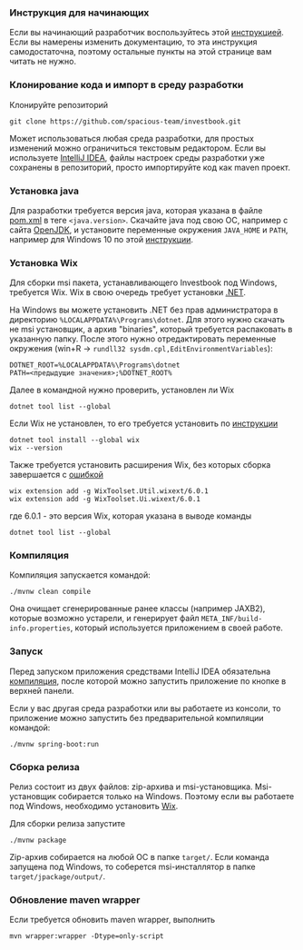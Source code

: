 ### Инструкция для начинающих
Если вы начинающий разработчик воспользуйтесь этой [инструкцией](https://github.com/spacious-team/investbook/files/5398264/github.docx).
Если вы намерены изменить документацию, то эта инструкция самодостаточна, поэтому остальные пункты на этой странице
вам читать не нужно.

### Клонирование кода и импорт в среду разработки
Клонируйте репозиторий
```
git clone https://github.com/spacious-team/investbook.git
```
Может использоваться любая среда разработки, для простых изменений можно ограничиться текстовым редактором.
Если вы используете [IntelliJ IDEA](https://www.jetbrains.com/ru-ru/idea/download), файлы настроек среды разработки
уже сохранены в репозиторий, просто импортируйте код как maven проект.

### Установка java
Для разработки требуется версия java, которая указана в файле [pom.xml](../pom.xml) в теге `<java.version>`.
Скачайте java под свою ОС, например с сайта [OpenJDK](https://openjdk.org/install/), и установите переменные
окружения `JAVA_HOME` и `PATH`, например для Windows 10 по этой [инструкции](https://csharpcoderr.com/5351/).

### Установка Wix
Для сборки msi пакета, устанавливающего Investbook под Windows, требуется Wix.
Wix в свою очередь требует установки [.NET](https://dotnet.microsoft.com/en-us/download/dotnet).

На Windows вы можете установить .NET без прав администратора в директорию `%LOCALAPPDATA%\Programs\dotnet`.
Для этого нужно скачать не msi установщик, а архив "binaries", который требуется распаковать в указанную папку.
После этого нужно отредактировать переменные окружения (win+R -> `rundll32 sysdm.cpl,EditEnvironmentVariables`):
```shell
DOTNET_ROOT=%LOCALAPPDATA%\Programs\dotnet
PATH=<предыдущие значения>;%DOTNET_ROOT%
```

Далее в командной нужно проверить, установлен ли Wix
```shell
dotnet tool list --global
```
Если Wix не установлен, то его требуется установить по [инструкции](https://docs.firegiant.com/wix/using-wix/)
```shell
dotnet tool install --global wix
wix --version
```
Также требуется установить расширения Wix, без которых сборка завершается с
[ошибкой](https://github.com/petr-panteleyev/jpackage-gradle-plugin/issues/38)
```shell
wix extension add -g WixToolset.Util.wixext/6.0.1
wix extension add -g WixToolset.Ui.wixext/6.0.1
```
где 6.0.1 - это версия Wix, которая указана в выводе команды
```shell
dotnet tool list --global
```

### Компиляция
Компиляция запускается командой:
```shell
./mvnw clean compile
```
Она очищает сгенерированные ранее классы (например JAXB2), которые возможно устарели,
и генерирует файл `META_INF/build-info.properties`, который используется приложением в своей работе.

### Запуск
Перед запуском приложения средствами IntelliJ IDEA обязательна [компиляция](#компиляция), после которой можно
запустить приложение по кнопке в верхней панели.

Если у вас другая среда разработки или вы работаете из консоли, то приложение можно запустить без предварительной
компиляции командой:
```shell
./mvnw spring-boot:run
```

### Сборка релиза
Релиз состоит из двух файлов: zip-архива и msi-установщика. Msi-установщик собирается только на Windows.
Поэтому если вы работаете под Windows, необходимо установить [Wix](#установка-wix).

Для сборки релиза запустите
```shell
./mvnw package
```
Zip-архив собирается на любой ОС в папке `target/`.
Если команда запущена под Windows, то соберется msi-инсталлятор в папке `target/jpackage/output/`.

### Обновление maven wrapper
Если требуется обновить maven wrapper, выполнить
```shell
mvn wrapper:wrapper -Dtype=only-script
```
